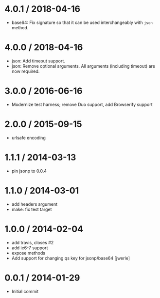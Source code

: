 
4.0.1 / 2018-04-16
==================

 * base64: Fix signature so that it can be used interchangeably with `json` method.

4.0.0 / 2018-04-16
==================

 * json: Add timeout support.
 * json: Remove optional arguments. All arguments (including timeout) are now required.

3.0.0 / 2016-06-16
==================

 * Modernize test harness; remove Duo support, add Browserify support

2.0.0 / 2015-09-15
==================

 * urlsafe encoding

1.1.1 / 2014-03-13
==================

 * pin jsonp to 0.0.4

1.1.0 / 2014-03-01
==================

 * add headers argument
 * make: fix test target

1.0.0 / 2014-02-04
==================

 * add travis, closes #2
 * add ie6-7 support
 * expose methods
 * Add support for changing qs key for jsonp/base64 [jwerle]

0.0.1 / 2014-01-29
==================

 * Initial commit

